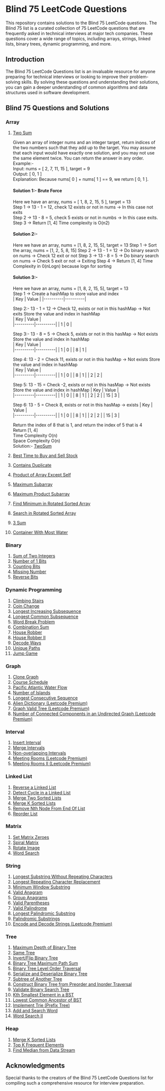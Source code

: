 # Blind 75 LeetCode Questions

This repository contains solutions to the Blind 75 LeetCode questions. The Blind 75 list is a curated collection of 75 LeetCode questions that are frequently asked in technical interviews at major tech companies. These questions cover a wide range of topics, including arrays, strings, linked lists, binary trees, dynamic programming, and more.

## Introduction

The Blind 75 LeetCode Questions list is an invaluable resource for anyone preparing for technical interviews or looking to improve their problem-solving skills. By solving these questions and understanding their solutions, you can gain a deeper understanding of common algorithms and data structures used in software development.

## Blind 75 Questions and Solutions

### Array
1. [Two Sum](https://leetcode.com/problems/two-sum/description/)  

   Given an array of integer nums and an integer target, return indices of the two numbers such that they add up to the target.
   You may assume that each input would have exactly one solution, and you may not use the same element twice.
   You can return the answer in any order.  
   Example:-  
   Input: nums = [ 2, 7, 11, 15 ], target = 9  
   Output: [ 0, 1 ]  
   Explanation: Because nums[ 0 ] + nums[ 1 ] == 9, we return [ 0, 1 ].  

   #### Solution 1:- Brute Force  
   Here we have an array, nums = [ 1, 8, 2, 15, 5 ], target = 13      
   Step 1 -> 13 - 1 = 12, check 12 exists or not in nums -> In this case not exits    
   Step 2 -> 13 - 8 = 5, check 5 exists or not in numbs -> In this case exits.  
   Step 3 -> Return [1, 4]
   Time complexity is O(n2)  

   #### Solution 2:-
   Here we have an array, nums = [1, 8, 2, 15, 5], target = 13
   Step 1 -> Sort the array, nums = [1, 2, 5, 8, 15]
   Step 2 -> 13 - 1 = 12 -> Do binary search on nums -> Check 12 exit or not
   Step 3 -> 13 - 8 = 5 -> Do binary search on nums -> Check 5 exit or not -> Exiting
   Step 4 -> Return [1, 4]
   Time Complexity in 0(nLogn) because logn for sorting

   #### Solution 3:-
   Here we have an array, nums = [1, 8, 2, 15, 5], target = 13  
   Step 1 -> Create a hashMap to store value and index  
   | Key      | Value |
   |----------|----------|

   Step 2:- 13 - 1 = 12 -> Check 12, exists or not in this hashMap -> Not exits
   Store the value and index in hashMap  
   | Key      | Value    |  
   |----------|----------|
   |    1     |     0    |
   
   Step 3:- 13 - 8 = 5 -> Check 5, exists or not in this hasMap -> Not exists
   Store the value and index in hashMap  
   | Key      | Value    |  
   |----------|----------|
   |    1     |     0    |
   |    8     |     1    |
   
   Step 4: 13 - 2 = Check 11, exists or not in this hasMap -> Not exists
   Store the value and index in hashMap  
   | Key      | Value    |  
   |----------|----------|
   |    1     |     0    |
   |    8     |     1    |
   |    2     |     2    |

   Step 5: 13 - 15 = Check -2, exists or not in this hasMap -> Not exists
   Store the value and index in hashMap
   | Key      | Value    |  
   |----------|----------|
   |    1     |     0    |
   |    8     |     1    |
   |    2     |     2    |
   |    15     |     3    |

   Step 6: 13 - 5 = Check 8, exists or not in this hasMap -> exists
   | Key      | Value    |  
   |----------|----------|
   |    1     |     0    |
   |    8     |     1    |
   |    2     |     2    |
   |    15     |     3    |

   Return the index of 8 that is 1, and return the index of 5 that is 4  
   Return [1, 4]  
   Time Complexity O(n)  
   Space Complexity O(n)  
   Solution:- [TwoSum](https://github.com/shyakdas/Blind75-Kotlin/blob/main/src/array/Q1TwoSum.kt)
 
3. [Best Time to Buy and Sell Stock](https://leetcode.com/problems/best-time-to-buy-and-sell-stock/description/)
4. [Contains Duplicate](https://leetcode.com/problems/contains-duplicate/description/)
5. [Product of Array Except Self](https://leetcode.com/problems/product-of-array-except-self/description/)
6. [Maximum Subarray](https://leetcode.com/problems/maximum-subarray/description/)
7. [Maximum Product Subarray](https://leetcode.com/problems/maximum-product-subarray/description/)
8. [Find Minimum in Rotated Sorted Array](https://leetcode.com/problems/find-minimum-in-rotated-sorted-array/description/)
9. [Search in Rotated Sorted Array](https://leetcode.com/problems/search-in-rotated-sorted-array/description/)
10. [3 Sum](https://leetcode.com/problems/3sum/description/)
11. [Container With Most Water](https://leetcode.com/problems/container-with-most-water/description/)

### Binary
1. [Sum of Two Integers](https://leetcode.com/problems/sum-of-two-integers/description/)
2. [Number of 1 Bits](https://leetcode.com/problems/number-of-1-bits/description/)
3. [Counting Bits](https://leetcode.com/problems/counting-bits/description/)
4. [Missing Number](https://leetcode.com/problems/missing-number/description/)
5. [Reverse Bits](https://leetcode.com/problems/reverse-bits/description/)

### Dynamic Programming
1. [Climbing Stairs](https://leetcode.com/problems/climbing-stairs/description/)
2. [Coin Change](https://leetcode.com/problems/coin-change/description/)
3. [Longest Increasing Subsequence](https://leetcode.com/problems/longest-increasing-subsequence/description/)
4. [Longest Common Subsequence](https://leetcode.com/problems/longest-common-subsequence/description/)
5. [Word Break Problem](https://leetcode.com/problems/word-break/description/)
6. [Combination Sum](https://leetcode.com/problems/combination-sum-iv/description/)
7. [House Robber](https://leetcode.com/problems/house-robber/description/)
8. [House Robber II](https://leetcode.com/problems/house-robber-ii/description/)
9. [Decode Ways](https://leetcode.com/problems/decode-ways/description/)
10. [Unique Paths](https://leetcode.com/problems/unique-paths/description/)
11. [Jump Game](https://leetcode.com/problems/jump-game/description/)

### Graph
1. [Clone Graph](https://leetcode.com/problems/clone-graph/description/)
2. [Course Schedule]([URL](https://leetcode.com/problems/course-schedule/description/))
3. [Pacific Atlantic Water Flow](https://leetcode.com/problems/pacific-atlantic-water-flow/description/)
4. [Number of Islands](https://leetcode.com/problems/number-of-islands/description/)
5. [Longest Consecutive Sequence](https://leetcode.com/problems/longest-consecutive-sequence/description/)
6. [Alien Dictionary (Leetcode Premium)](https://leetcode.com/problems/alien-dictionary/description/)
7. [Graph Valid Tree (Leetcode Premium)](https://leetcode.com/problems/graph-valid-tree/description/)
8. [Number of Connected Components in an Undirected Graph (Leetcode Premium)](https://leetcode.com/problems/number-of-connected-components-in-an-undirected-graph/description/)

### Interval
1. [Insert Interval](https://leetcode.com/problems/insert-interval/description/)
2. [Merge Intervals](https://leetcode.com/problems/merge-intervals/description/)
3. [Non-overlapping Intervals](https://leetcode.com/problems/non-overlapping-intervals/description/)
4. [Meeting Rooms (Leetcode Premium)](https://leetcode.com/problems/meeting-rooms/description/)
5. [Meeting Rooms II (Leetcode Premium)](https://leetcode.com/problems/meeting-rooms-ii/description/)

### Linked List
1. [Reverse a Linked List](https://leetcode.com/problems/reverse-linked-list/description/)
2. [Detect Cycle in a Linked List](https://leetcode.com/problems/linked-list-cycle/description/)
3. [Merge Two Sorted Lists](https://leetcode.com/problems/merge-two-sorted-lists/description/)
4. [Merge K Sorted Lists](https://leetcode.com/problems/merge-k-sorted-lists/description/)
5. [Remove Nth Node From End Of List](https://leetcode.com/problems/remove-nth-node-from-end-of-list/description/)
6. [Reorder List](https://leetcode.com/problems/reorder-list/description/)

### Matrix
1. [Set Matrix Zeroes](https://leetcode.com/problems/set-matrix-zeroes/description/)
2. [Spiral Matrix](https://leetcode.com/problems/spiral-matrix/description/)
3. [Rotate Image](https://leetcode.com/problems/rotate-image/description/)
4. [Word Search](https://leetcode.com/problems/word-search/description/)

### String
1. [Longest Substring Without Repeating Characters](https://leetcode.com/problems/longest-substring-without-repeating-characters/description/)
2. [Longest Repeating Character Replacement](https://leetcode.com/problems/longest-repeating-character-replacement/description/)
3. [Minimum Window Substring](https://leetcode.com/problems/minimum-window-substring/description/)
4. [Valid Anagram](https://leetcode.com/problems/valid-anagram/description/)
5. [Group Anagrams](https://leetcode.com/problems/group-anagrams/description/)
6. [Valid Parentheses](https://leetcode.com/problems/valid-parentheses/description/)
7. [Valid Palindrome](https://leetcode.com/problems/valid-palindrome/description/)
8. [Longest Palindromic Substring](https://leetcode.com/problems/longest-palindromic-substring/description/)
9. [Palindromic Substrings](https://leetcode.com/problems/palindromic-substrings/description/)
10. [Encode and Decode Strings (Leetcode Premium)](https://leetcode.com/problems/encode-and-decode-strings/description/)

### Tree
1. [Maximum Depth of Binary Tree](https://leetcode.com/problems/maximum-depth-of-binary-tree/description/)
2. [Same Tree](https://leetcode.com/problems/same-tree/description/)
3. [Invert/Flip Binary Tree](https://leetcode.com/problems/invert-binary-tree/description/)
4. [Binary Tree Maximum Path Sum](https://leetcode.com/problems/binary-tree-maximum-path-sum/description/)
5. [Binary Tree Level Order Traversal](https://leetcode.com/problems/binary-tree-level-order-traversal/description/)
6. [Serialize and Deserialize Binary Tree](https://leetcode.com/problems/serialize-and-deserialize-binary-tree/description/)
7. [Subtree of Another Tree](https://leetcode.com/problems/subtree-of-another-tree/description/)
8. [Construct Binary Tree from Preorder and Inorder Traversal](https://leetcode.com/problems/construct-binary-tree-from-preorder-and-inorder-traversal/description/)
9. [Validate Binary Search Tree](https://leetcode.com/problems/validate-binary-search-tree/description/)
10. [Kth Smallest Element in a BST](https://leetcode.com/problems/kth-smallest-element-in-a-bst/description/)
11. [Lowest Common Ancestor of BST](https://leetcode.com/problems/lowest-common-ancestor-of-a-binary-search-tree/description/)
12. [Implement Trie (Prefix Tree)](https://leetcode.com/problems/implement-trie-prefix-tree/description/)
13. [Add and Search Word](https://leetcode.com/problems/design-add-and-search-words-data-structure/description/)
14. [Word Search II](https://leetcode.com/problems/word-search-ii/description/)

### Heap
1. [Merge K Sorted Lists](https://leetcode.com/problems/merge-k-sorted-lists/description/)
2. [Top K Frequent Elements](https://leetcode.com/problems/top-k-frequent-elements/description/)
3. [Find Median from Data Stream](https://leetcode.com/problems/find-median-from-data-stream/description/)

## Acknowledgments

Special thanks to the creators of the Blind 75 LeetCode Questions list for compiling such a comprehensive resource for interview preparation.
